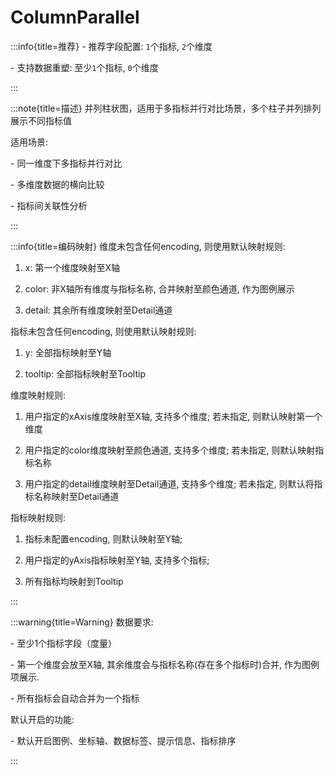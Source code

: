# ColumnParallel

:::info{title=推荐}
\- 推荐字段配置: `1`个指标, `2`个维度

\- 支持数据重塑: 至少`1`个指标, `0`个维度

:::

:::note{title=描述}
并列柱状图，适用于多指标并行对比场景，多个柱子并列排列展示不同指标值

适用场景:

\- 同一维度下多指标并行对比

\- 多维度数据的横向比较

\- 指标间关联性分析

:::

:::info{title=编码映射}
维度未包含任何encoding, 则使用默认映射规则:

1. x: 第一个维度映射至X轴

2. color: 非X轴所有维度与指标名称, 合并映射至颜色通道, 作为图例展示

3. detail: 其余所有维度映射至Detail通道

指标未包含任何encoding, 则使用默认映射规则:

1. y: 全部指标映射至Y轴

2. tooltip: 全部指标映射至Tooltip



维度映射规则:

1. 用户指定的xAxis维度映射至X轴, 支持多个维度; 若未指定, 则默认映射第一个维度

2. 用户指定的color维度映射至颜色通道, 支持多个维度; 若未指定, 则默认映射指标名称

3. 用户指定的detail维度映射至Detail通道, 支持多个维度; 若未指定, 则默认将指标名称映射至Detail通道

指标映射规则:

1. 指标未配置encoding, 则默认映射至Y轴;

2. 用户指定的yAxis指标映射至Y轴, 支持多个指标;

3. 所有指标均映射到Tooltip

:::

:::warning{title=Warning}
数据要求:

\- 至少1个指标字段（度量）

\- 第一个维度会放至X轴, 其余维度会与指标名称(存在多个指标时)合并, 作为图例项展示.

\- 所有指标会自动合并为一个指标

默认开启的功能:

\- 默认开启图例、坐标轴、数据标签、提示信息、指标排序

:::

